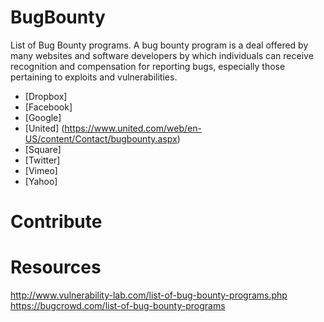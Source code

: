 # BugBounty
List of Bug Bounty programs. A bug bounty program is a deal offered by many websites and software developers by which individuals can receive recognition and compensation for reporting bugs, especially those pertaining to exploits and vulnerabilities. 

- [Dropbox]
- [Facebook]
- [Google]
- [United] (https://www.united.com/web/en-US/content/Contact/bugbounty.aspx)
- [Square]
- [Twitter]
- [Vimeo]
- [Yahoo]


# Contribute

# Resources

http://www.vulnerability-lab.com/list-of-bug-bounty-programs.php
https://bugcrowd.com/list-of-bug-bounty-programs
